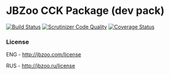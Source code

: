 # JBZoo CCK Package (dev pack)
[![Build Status](https://travis-ci.org/JBZoo/JBZoo.svg?branch=master)](https://travis-ci.org/JBZoo/JBZoo)  [![Scrutinizer Code Quality](https://scrutinizer-ci.com/g/JBZoo/JBZoo/badges/quality-score.png?b=master)](https://scrutinizer-ci.com/g/JBZoo/JBZoo/?branch=master)  [![Coverage Status](https://coveralls.io/repos/github/JBZoo/JBZoo/badge.svg)](https://coveralls.io/github/JBZoo/JBZoo)

### License


ENG - http://jbzoo.com/license

RUS - http://jbzoo.ru/license
